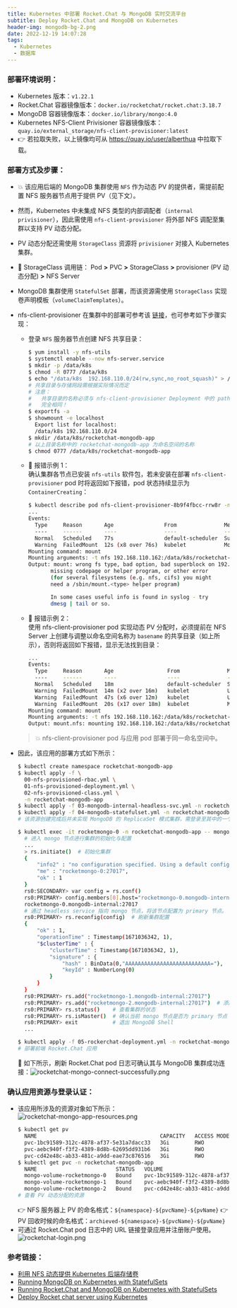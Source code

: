 ```yaml
---
title: Kubernetes 中部署 Rocket.Chat 与 MongoDB 实时交流平台
subtitle: Deploy Rocket.Chat and MongoDB on Kubernetes
header-img: mongodb-bg-2.png
date: 2022-12-19 14:07:28
tags:
  - Kubernetes
  - 数据库
---
```


### 部署环境说明：
- Kubernetes 版本：`v1.22.1`
- Rocket.Chat 容器镜像版本：`docker.io/rocketchat/rocket.chat:3.18.7`
- MongoDB 容器镜像版本：`docker.io/library/mongo:4.0`
- Kubernetes NFS-Client Privisioner 容器镜像版本：
  `quay.io/external_storage/nfs-client-provisioner:latest`
- 👉 若拉取失败，以上镜像均可从 https://quay.io/user/alberthua 中拉取下载。

### 部署方式及步骤：
- 💥 该应用后端的 MongoDB 集群使用 `NFS` 作为动态 PV 的提供者，需提前配置 NFS 服务器节点用于提供 PV（见下文）。
- 然而，Kubernetes 中未集成 NFS 类型的内部调配者（`internal privisioner`），因此需使用 `nfs-client-provisioner` 将外部 NFS 调配至集群以支持 PV 动态分配。
- PV 动态分配还需使用 `StorageClass` 资源将 `privisioner` 对接入 Kubernetes 集群。
- 🚀 StorageClass 调用链：
  Pod **>** PVC **>** StorageClass **>** provisioner (PV 动态分配) **>** NFS Server
- MongoDB 集群使用 `StatefulSet` 部署，而该资源需使用 `StorageClass` 实现卷声明模板（`volumeClaimTemplates`）。
- nfs-client-provisioner 在集群中的部署可参考该 [链接](https://github.com/Alberthua-Perl/go-kubernetes-learn-path/tree/hotfixes/nfs-provisioned-storageclass)，也可参考如下步骤实现： 
  - 登录 `NFS` 服务器节点创建 NFS 共享目录：
    ```bash
    $ yum install -y nfs-utils
    $ systemctl enable --now nfs-server.service
    $ mkdir -p /data/k8s
    $ chmod -R 0777 /data/k8s
    $ echo "/data/k8s  192.168.110.0/24(rw,sync,no_root_squash)" > /etc/exports.d/kubecluster.exports
    # 共享目录与存储网段需根据实际情况而定
    # 注意：
    #   共享目录的名称必须与 nfs-client-provisioner Deployment 中的 path 字段
    #   完全相同！
    $ exportfs -a
    $ showmount -e localhost
      Export list for localhost:
      /data/k8s 192.168.110.0/24
    $ mkdir /data/k8s/rocketchat-mongodb-app
    # 以上目录名称中的 rocketchat-mongodb-app 为命名空间的名称
    $ chmod 0777 /data/k8s/rocketchat-mongodb-app
    ```
  - 📢 报错示例 1：    
    确认集群各节点已安装 `nfs-utils` 软件包，若未安装在部署 `nfs-client-provisioner` pod 时将返回如下报错，pod 状态持续显示为 `ContainerCreating`：    
    ```bash
    $ kubectl describe pod nfs-client-provisioner-8b9f4fbcc-rrw8r -n rocketchat-mongodb-app
    ...
    Events:
      Type     Reason       Age                From               Message
      ----     ------       ----               ----               -------
      Normal   Scheduled    77s                default-scheduler  Successfully assigned rocketchat-mongodb-app/nfs-client-provisioner-8b9f4fbcc-rrw8r to kube-node2.lab.example.com
      Warning  FailedMount  12s (x8 over 76s)  kubelet            MountVolume.SetUp failed for volume "nfs-client-root" : mount failed: exit status 32
    Mounting command: mount
    Mounting arguments: -t nfs 192.168.110.162:/data/k8s/rocketchat-mongodb-app /var/lib/kubelet/pods/393e67de-39ed-4d17-aeca-9f2ebe360199/volumes/kubernetes.io~nfs/nfs-client-root
    Output: mount: wrong fs type, bad option, bad superblock on 192.168.110.162:/data/k8s/rocketchat-mongodb-app,
           missing codepage or helper program, or other error
           (for several filesystems (e.g. nfs, cifs) you might
           need a /sbin/mount.<type> helper program)
    
           In some cases useful info is found in syslog - try
           dmesg | tail or so.
    ```
  - 📢 报错示例 2：    
    使用 nfs-client-provisioner pod 实现动态 PV 分配时，必须提前在 NFS Server 上创建与调整以命名空间名称为 `basename` 的共享目录（如上所示），否则将返回如下报错，显示无法找到目录：
    ```bash
    ...
    Events:
      Type     Reason       Age                 From               Message
      ----     ------       ----                ----               -------
      Normal   Scheduled    18m                 default-scheduler  Successfully assigned rocketchat-mongodb-app/nfs-client-provisioner-8b9f4fbcc-j9z24 to kube-node2.lab.example.com
      Warning  FailedMount  14m (x2 over 16m)   kubelet            Unable to attach or mount volumes: unmounted volumes=[nfs-client-root], unattached volumes=[kube-api-access-rhqq9 nfs-client-root]: timed out waiting for the condition
      Warning  FailedMount  47s (x6 over 12m)   kubelet            Unable to attach or mount volumes: unmounted volumes=[nfs-client-root], unattached volumes=[nfs-client-root kube-api-access-rhqq9]: timed out waiting for the condition
      Warning  FailedMount  20s (x17 over 18m)  kubelet            MountVolume.SetUp failed for volume "nfs-client-root" : mount failed: exit status 32
    Mounting command: mount
    Mounting arguments: -t nfs 192.168.110.162:/data/k8s/rocketchat-mongodb-app /var/lib/kubelet/pods/7cad43c0-0e08-4e07-b0e8-5bba0a535c4d/volumes/kubernetes.io~nfs/nfs-client-root
    Output: mount.nfs: mounting 192.168.110.162:/data/k8s/rocketchat-mongodb-app failed, reason given by server: No such file or directory
    ```
  > 💥 nfs-client-provisioner pod 与应用 pod 部署于同一命名空间中。

- 因此，该应用的部署方式如下所示：  
  ```bash
  $ kubectl create namespace rocketchat-mongodb-app
  $ kubectl apply -f \
    00-nfs-provisioned-rbac.yml \
    01-nfs-provisioned-deployment.yml \
    02-nfs-provisioned-class.yml \
    -n rocketchat-mongodb-app
  $ kubectl apply -f 03-mongodb-internal-headless-svc.yml -n rocketchat-mongodb-app
  $ kubectl apply -f 04-mongodb-statefulset.yml -n rocketchat-mongodb-app
  # 该资源创建完成后并未实现 MongoDB 的 ReplicaSet 模式集群，需登录至其中的一个节点实现集群的初始化及 mongo 节点的添加。
  ```

  ```bash
  $ kubectl exec -it rocketmongo-0 -n rocketchat-mongodb-app -- mongo
    # 进入 mongo 节点进行集群的初始化与配置
    ...
    > rs.initiate()  # 初始化集群
    {
        "info2" : "no configuration specified. Using a default configuration for the set",
        "me" : "rocketmongo-0:27017",
        "ok" : 1
    }
    rs0:SECONDARY> var config = rs.conf()
    rs0:PRIMARY> config.members[0].host="rocketmongo-0.mongodb-internal:27017"
    rocketmongo-0.mongodb-internal:27017  
    # 通过 headless service 指向 mongo 节点，将该节点配置为 primary 节点。
    rs0:PRIMARY> rs.reconfig(config)  # 刷新集群配置
    {
        "ok" : 1,
        "operationTime" : Timestamp(1671036342, 1),
        "$clusterTime" : {
            "clusterTime" : Timestamp(1671036342, 1),
            "signature" : {
                "hash" : BinData(0,"AAAAAAAAAAAAAAAAAAAAAAAAAAA="),
                "keyId" : NumberLong(0)
            }
        }
    }
    rs0:PRIMARY> rs.add("rocketmongo-1.mongodb-internal:27017")
    rs0:PRIMARY> rs.add("rocketmongo-2.mongodb-internal:27017")  # 添加额外的 mongo 节点
    rs0:PRIMARY> rs.status()    # 查看集群的状态
    rs0:PRIMARY> rs.isMaster()  # 确认当前 mongo 节点是否为 primary 节点 
    rs0:PRIMARY> exit           # 退出 MongoDB Shell
    ...
  ```

  ```bash
  $ kubectl apply -f 05-rockerchat-deployment.yml -n rocketchat-mongodb-app
  # 部署前端 Rocket.Chat 应用
  ```
  🤘 如下所示，刷新 Rocket.Chat pod 日志可确认其与 MongoDB 集群成功连接：![rocketchat-mongo-connect-successfully.png](rocketchat-mongo-connect-successfully.png)

### 确认应用资源与登录认证：
- 该应用所涉及的资源对象如下所示：![rocketchat-mongo-app-resources.png](rocketchat-mongo-app-resources.png)  
  ```bash
  $ kubectl get pv
    NAME                                       CAPACITY   ACCESS MODES   RECLAIM POLICY   STATUS   CLAIM                                               STORAGECLASS          REASON   AGE
    pvc-1bc91589-312c-4878-af37-5e31a7dacc33   3Gi        RWO            Delete           Bound    rocketchat-mongodb-app/mongo-volume-rocketmongo-0   managed-nfs-storage            21h
    pvc-aebc940f-f3f2-4389-8d8b-62695dd931b6   3Gi        RWO            Delete           Bound    rocketchat-mongodb-app/mongo-volume-rocketmongo-1   managed-nfs-storage            21h
    pvc-cd42e48c-ab33-481c-a9dd-eae73c876516   3Gi        RWO            Delete           Bound    rocketchat-mongodb-app/mongo-volume-rocketmongo-2   managed-nfs-storage            21h
  $ kubectl get pvc -n rocketchat-mongodb-app
    NAME                         STATUS   VOLUME                                     CAPACITY   ACCESS MODES   STORAGECLASS          AGE
    mongo-volume-rocketmongo-0   Bound    pvc-1bc91589-312c-4878-af37-5e31a7dacc33   3Gi        RWO            managed-nfs-storage   21h
    mongo-volume-rocketmongo-1   Bound    pvc-aebc940f-f3f2-4389-8d8b-62695dd931b6   3Gi        RWO            managed-nfs-storage   21h
    mongo-volume-rocketmongo-2   Bound    pvc-cd42e48c-ab33-481c-a9dd-eae73c876516   3Gi        RWO            managed-nfs-storage   21h
  # 查看 PV 动态分配的资源
  ```
  👉 NFS 服务器上 PV 的命名格式：`${namespace}-${pvcName}-${pvName}`
  👉 PV 回收时候的命名格式：`archieved-${namespace}-${pvcName}-${pvName}`
- 可通过 Rocket.Chat pod 日志中的 URL 链接登录应用并注册账户使用。![rocketchat-login.png](rocketchat-login.png)

### 参考链接：
- [利用 NFS 动态提供 Kubernetes 后端存储卷](https://www.kancloud.cn/huyipow/dr/766694)
- [Running MongoDB on Kubernetes with StatefulSets](https://kubernetes.io/blog/2017/01/running-mongodb-on-kubernetes-with-statefulsets/)
- [Running Rocket.Chat and MongoDB on Kubernetes with StatefulSets](https://dev.to/jmarhee/running-rocketchat-and-mongodb-on-kubernetes-with-statefulsets-431o)
- [Deploy Rocket chat server using Kubernetes](https://ajorloo.medium.com/deploy-rocket-chat-server-using-kubernetes-2d6c4228853)
